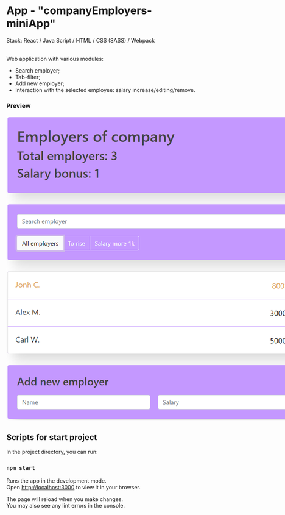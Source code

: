 # App - "companyEmployers-miniApp"

Stack: React / Java Script / HTML / CSS (SASS) / Webpack

\
Web application with various modules:
- Search employer;
- Tab-filter;
- Add new employer;
- Interaction with the selected employee: salary increase/editing/remove.

### Preview

<img style="max-width:70vh;" src="./src/readme/preview.png" height="" alt="Preview"/> 

## Scripts for start project

In the project directory, you can run:

### `npm start`

Runs the app in the development mode.\
Open [http://localhost:3000](http://localhost:3000) to view it in your browser.

The page will reload when you make changes.\
You may also see any lint errors in the console.
